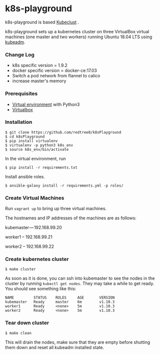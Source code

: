 # k8s-playground

k8s-playground is based 
[Kubeclust](https://kosyfrances.github.io/kubernetes-cluster/) .

k8s-playground sets up a kubernetes cluster on three VirtualBox virtual machines (one master and two workers) running Ubuntu 18.04 LTS using [kubeadm](https://kubernetes.io/docs/setup/independent/create-cluster-kubeadm/).

### Change Log
* k8s specific version = 1.9.2
* docker specific version = docker-ce:17.03
* Switch a pod network from flannel to calico
* increase master's memory 

### Prerequisites
* [Virtual environment](https://docs.python.org/3/library/venv.html) with Python3
* [Virtualbox](https://www.virtualbox.org/)

### Installation
```
$ git clone https://github.com/redtree0/k8sPlayground
$ cd k8sPlayground
$ pip install virtualenv
$ virtualenv -p python3 k8s_env
$ source k8s_env/bin/activate
```
In the virtual environment, run

```
$ pip install -r requirements.txt
```
Install ansible roles.
```
$ ansible-galaxy install -r requirements.yml -p roles/
```

### Create Virtual Machines
Run `vagrant up` to bring up three virtual machines.

The hostnames and IP addresses of the machines are as follows:

kubemaster — 192.168.99.20

worker1 – 192.168.99.21

worker2 – 192.168.99.22

### Create kubernetes cluster
```
$ make cluster
```
As soon as it is done, you can ssh into kubemaster to see the nodes in the cluster by running `kubectl get nodes`. They may take a while to get ready. You should see something like this:
```
NAME         STATUS    ROLES     AGE       VERSION
kubemaster   Ready     master    6m        v1.10.3
worker1      Ready     <none>    5m        v1.10.3
worker2      Ready     <none>    5m        v1.10.3
```

### Tear down cluster
```
$ make clean
```
This will drain the nodes, make sure that they are empty before shutting them down and reset all kubeadm installed state.
